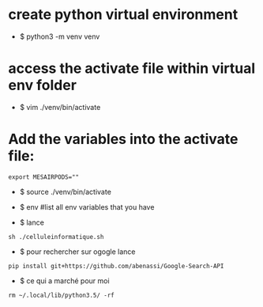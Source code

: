 # create python virtual environment
- $ python3 -m venv venv
# access the activate file within virtual env folder
- $ vim ./venv/bin/activate
# Add the variables into the activate file:
```
export MESAIRPODS=""
```
- $ source ./venv/bin/activate
- $ env #list all env variables that you have

- $ lance 
```
sh ./celluleinformatique.sh
```

- $ pour rechercher sur ogogle lance
```
pip install git+https://github.com/abenassi/Google-Search-API
```
- $ ce qui a marché pour moi
```
rm ~/.local/lib/python3.5/ -rf
```
